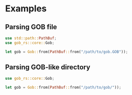 # Examples

## Parsing GOB file

```rs
use std::path::PathBuf;
use gob_rs::core::Gob;

let gob = Gob::from(PathBuf::from("/path/to/gob.GOB"));
```

## Parsing GOB-like directory

```rs
use gob_rs::core::Gob;

let gob = Gob::from(PathBuf::from("/path/to/gob/"));
```